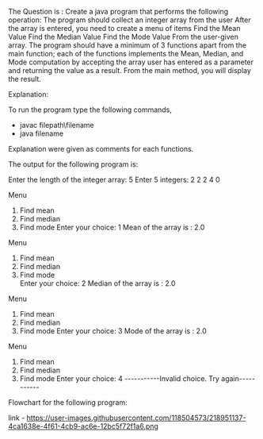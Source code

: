 The Question is :
Create a java program that performs the following operation:
The program should collect an integer array from the user
After the array is entered, you need to create a menu of items
Find the Mean Value
Find the Median Value
Find the Mode Value
From the user-given array.
The program should have a minimum of 3 functions apart from the main function; each of the functions implements the Mean, Median, and Mode computation by accepting the array user has entered as a parameter and returning the value as a result. From the main method, you will display the result.

Explanation:

To run the program type the following commands,
 * javac filepath\filename
 * java filename
 
Explanation were given as comments for each functions.

The output for the following program is:

Enter the length of the integer array: 5
Enter 5 integers: 2
2
2
4
0

Menu
1. Find mean
2. Find median
3. Find mode
Enter your choice: 1
Mean of the array is : 2.0

Menu
1. Find mean       
2. Find median     
3. Find mode       
Enter your choice: 2
Median of the array is : 2.0

Menu
1. Find mean
2. Find median
3. Find mode
Enter your choice: 3
Mode of the array is : 2.0

Menu
1. Find mean
2. Find median
3. Find mode
Enter your choice: 4
-----------Invalid choice. Try again-----------

Flowchart for the following program:


link - https://user-images.githubusercontent.com/118504573/218951137-4ca1638e-4f61-4cb9-ac6e-12bc5f72f1a6.png

